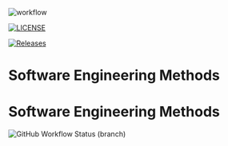 ![workflow](https://github.com/Peter2372001/sem/actions/workflows/main.yml/badge.svg)

[![LICENSE](https://img.shields.io/github/license/Peter2372001/sem.svg?style=flat-square)](https://github.com/Peter2372001/sem/blob/master/LICENSE)

[![Releases](https://img.shields.io/github/release/Peter2372001/sem/all.svg?style=flat-square)](https://github.com/Peter2372001/sem/releases)

# Software Engineering Methods
# Software Engineering Methods
![GitHub Workflow Status (branch)](https://img.shields.io/github/actions/workflow/status/Peter2372001/sem/main.yml)